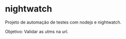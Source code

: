 # nightwatch
Projeto de automação de testes com nodejs e nightwatch.


Objetivo: Validar as utms na url.
